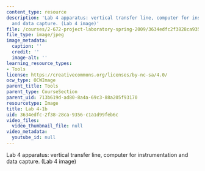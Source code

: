 ```yaml
---
content_type: resource
description: 'Lab 4 apparatus: vertical transfer line, computer for instrumentation
  and data capture. (Lab 4 image)'
file: /courses/2-672-project-laboratory-spring-2009/3634edfc2f3828ca9356c1a1d99feb6c_lab41b.jpg
file_type: image/jpeg
image_metadata:
  caption: ''
  credit: ''
  image-alt: ''
learning_resource_types:
- Tools
license: https://creativecommons.org/licenses/by-nc-sa/4.0/
ocw_type: OCWImage
parent_title: Tools
parent_type: CourseSection
parent_uid: 713b619d-ad80-8a4a-69c3-88a205f93170
resourcetype: Image
title: Lab 4-1b
uid: 3634edfc-2f38-28ca-9356-c1a1d99feb6c
video_files:
  video_thumbnail_file: null
video_metadata:
  youtube_id: null
---
```

Lab 4 apparatus: vertical transfer line, computer for instrumentation and data capture. (Lab 4 image)